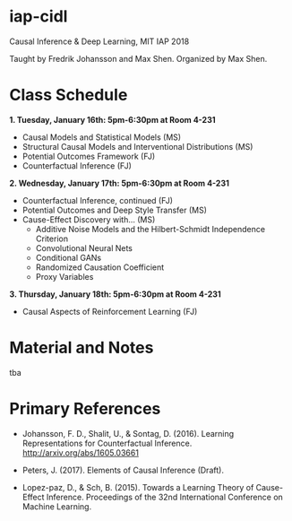# iap-cidl
Causal Inference &amp; Deep Learning, MIT IAP 2018

Taught by Fredrik Johansson and Max Shen. 
Organized by Max Shen.

# Class Schedule
**1. Tuesday, January 16th: 5pm-6:30pm at Room 4-231**
  * Causal Models and Statistical Models (MS)
  * Structural Causal Models and Interventional Distributions (MS)
  * Potential Outcomes Framework (FJ)
  * Counterfactual Inference (FJ)

**2. Wednesday, January 17th: 5pm-6:30pm at Room 4-231**
  * Counterfactual Inference, continued (FJ)
  * Potential Outcomes and Deep Style Transfer (MS)
  * Cause-Effect Discovery with... (MS)
    * Additive Noise Models and the Hilbert-Schmidt Independence Criterion
    * Convolutional Neural Nets
    * Conditional GANs
    * Randomized Causation Coefficient
    * Proxy Variables

**3. Thursday, January 18th: 5pm-6:30pm at Room 4-231**
  * Causal Aspects of Reinforcement Learning (FJ)

# Material and Notes
tba

# Primary References

* Johansson, F. D., Shalit, U., & Sontag, D. (2016). Learning Representations for Counterfactual Inference. http://arxiv.org/abs/1605.03661

* Peters, J. (2017). Elements of Causal Inference (Draft).

* Lopez-paz, D., & Sch, B. (2015). Towards a Learning Theory of Cause-Effect Inference. Proceedings of the 32nd International Conference on Machine Learning.

